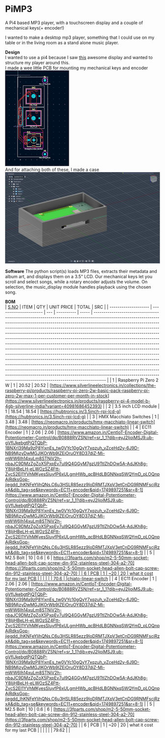 # PiMP3

A Pi4 based MP3 player, with a touchscreen display and a couple of mechanical keys(+ encoder!)<br>

I wanted to make a desktop mp3 player, something that I could use on my table or in the living room as a stand alone music player.

**Design**<br>
I wanted to use a pi4 because I saw [this](https://www.waveshare.com/3.5inch-rpi-lcd-g.htm) awesome display and wanted to structure my player around this.<br>
I made a wee little PCB for mounting my mechanical keys and encoder<br>
![img](Assets/PCB.png)<br>
And for attaching both of these, I made a case<br>
![img](Assets/CASE.png)<br>

**Software**
The python script(s) loads MP3 files, extracts their metadata and album art, and displays them on a 3.5" LCD. Our mechanical keys let you scroll and select songs, while a rotary encoder adjusts the volume. On selection, the music_display module handles playback using the chosen song.

**BOM**<Br>
| [S.NO](http://s.no/) | ITEM                   | QTY | UNIT PRICE | TOTAL | SRC                                                                                                                                                                                                                                                                                                                                                                                                                                                                                                                                                                                                                                                                                                                                                                                                                                                                                                                                                                                                                                                          |
| -------------------- | ---------------------- | --- | ---------- | ----- | ------------------------------------------------------------------------------------------------------------------------------------------------------------------------------------------------------------------------------------------------------------------------------------------------------------------------------------------------------------------------------------------------------------------------------------------------------------------------------------------------------------------------------------------------------------------------------------------------------------------------------------------------------------------------------------------------------------------------------------------------------------------------------------------------------------------------------------------------------------------------------------------------------------------------------------------------------------------------------------------------------------------------------------------------------------ |
| 1                    | Raspberry Pi Zero 2 W  | 1   | 20.52      | 20.52 | [https://www.silverlineelectronics.in/collections/the-raspberry-pi/products/raspberry-pi-zero-2w-basic-pack-raspberry-pi-zero-2w-max-1-per-customer-per-month-in-stock](https://www.silverlineelectronics.in/products/raspberry-pi-4-model-b-4gb-silverline-india?variant=40981686452393)                                                                                                                                                                                                                                                                                                                                                                                                                                                                                                                                                                                                                                                                                                                                                                    |
| 2                    | 3.5 inch LCD module    | 1   | 18.54      | 18.54 | [https://hubtronics.in/3.5inch-rpi-lcd-g](https://hubtronics.in/3.5inch-rpi-lcd-g)                                                                                                                                                                                                                                                                                                                                                                                                                                                                                                                                                                                                                                                                                                                                                                                                                                                                                                                                                                           |
| 3                    | HMX Macchiato Switches | 1   | 3.48       | 3.48  | [https://neomacro.in/products/hmx-macchiato-linear-switch](https://neomacro.in/products/hmx-macchiato-linear-switch)                                                                                                                                                                                                                                                                                                                                                                                                                                                                                                                                                                                                                                                                                                                                                                                                                                                                                                                                         |
| 4                    | EC11 Encoder           | 1   | 2.06       | 2.06  | [https://www.amazon.in/CentIoT-Encoder-Digital-Potentiometer-Control/dp/B0888RVZSN/ref=sr_1_1?dib=eyJ2IjoiMSJ9.ub-gVfIJkebgtPjQTQbP-1BNXrl39Ma9zP8YixnEs_tw0VYc10gQvY7xqzuh_vZceHd2y-6J9D-NB9MjzyDwMGJIKOrWb9IZEiOruOY8D37diZ-Mi-mWW6Ih14xuLm8STNjV2h-nbaJC9DMzZgZoX5PxpEv7ul9Q4GGyM7gzU9TtIZhDOw5A-AdJKh8g-Y8ljjHBeLH-eLWOzSZ4Ftt-ZvcS2EI1YVhMKyesSluyfP6xULgmHWb_qcBHdLBGNNxqSWQYmD_pLOQnpAjRdksGop-jiegdd_lhKNFeYlihQNs.C6u3HSLR85ezz9IoDRMTJXpV3etCnDG9RNMFscjRzxA&dib_tag=se&keywords=EC11+encoder&qid=1749897251&sr=8-1](https://www.amazon.in/CentIoT-Encoder-Digital-Potentiometer-Control/dp/B0888RVZSN/ref=sr_1_1?dib=eyJ2IjoiMSJ9.ub-gVfIJkebgtPjQTQbP-1BNXrl39Ma9zP8YixnEs_tw0VYc10gQvY7xqzuh_vZceHd2y-6J9D-NB9MjzyDwMGJIKOrWb9IZEiOruOY8D37diZ-Mi-mWW6Ih14xuLm8STNjV2h-nbaJC9DMzZgZoX5PxpEv7ul9Q4GGyM7gzU9TtIZhDOw5A-AdJKh8g-Y8ljjHBeLH-eLWOzSZ4Ftt-ZvcS2EI1YVhMKyesSluyfP6xULgmHWb_qcBHdLBGNNxqSWQYmD_pLOQnpAjRdksGop-jiegdd_lhKNFeYlihQNs.C6u3HSLR85ezz9IoDRMTJXpV3etCnDG9RNMFscjRzxA&dib_tag=se&keywords=EC11+encoder&qid=1749897251&sr=8-1) |
| 5                    | M2.5 Bolt              | 10  | 0.6        | 6     | [https://3fparts.com/shop/m2-5-50mm-socket-head-allen-bolt-cap-screw-din-912-stainless-steel-304-a2-70](https://3fparts.com/shop/m2-5-50mm-socket-head-allen-bolt-cap-screw-din-912-stainless-steel-304-a2-70)                                                                                                                                                                                                                                                                                                                                                                                                                                                                                                                                                                                                                                                                                                                                                                                                                                               |
| 6                    | PCB                    | 1   | ~20        | 20    | what it cost for my last PCB                                                                                                                                                                                                                                                                                                                                                                                                                                                                                                                                                                                                                                                                                                                                                                                                                                                                                                                                                                                                                                 |
|                      |                        |     |            | 70.6  |                                                                                                                                                                                                                                                                                                                                                                                                                                                                                                                                                                                                                                                                                                                                                                                                                                                                                                                                                                                                                                                              |chiato-linear-switch](https://neomacro.in/products/hmx-macchiato-linear-switch)                                                                                                                                                                                                                                                                                                                                                                                                                                                                                                                                                                                                                                                                                                                                                                                                                                                                                                                                         |
| 4                    | EC11 Encoder           | 1   | 2.06       | 2.06  | [https://www.amazon.in/CentIoT-Encoder-Digital-Potentiometer-Control/dp/B0888RVZSN/ref=sr_1_1?dib=eyJ2IjoiMSJ9.ub-gVfIJkebgtPjQTQbP-1BNXrl39Ma9zP8YixnEs_tw0VYc10gQvY7xqzuh_vZceHd2y-6J9D-NB9MjzyDwMGJIKOrWb9IZEiOruOY8D37diZ-Mi-mWW6Ih14xuLm8STNjV2h-nbaJC9DMzZgZoX5PxpEv7ul9Q4GGyM7gzU9TtIZhDOw5A-AdJKh8g-Y8ljjHBeLH-eLWOzSZ4Ftt-ZvcS2EI1YVhMKyesSluyfP6xULgmHWb_qcBHdLBGNNxqSWQYmD_pLOQnpAjRdksGop-jiegdd_lhKNFeYlihQNs.C6u3HSLR85ezz9IoDRMTJXpV3etCnDG9RNMFscjRzxA&dib_tag=se&keywords=EC11+encoder&qid=1749897251&sr=8-1](https://www.amazon.in/CentIoT-Encoder-Digital-Potentiometer-Control/dp/B0888RVZSN/ref=sr_1_1?dib=eyJ2IjoiMSJ9.ub-gVfIJkebgtPjQTQbP-1BNXrl39Ma9zP8YixnEs_tw0VYc10gQvY7xqzuh_vZceHd2y-6J9D-NB9MjzyDwMGJIKOrWb9IZEiOruOY8D37diZ-Mi-mWW6Ih14xuLm8STNjV2h-nbaJC9DMzZgZoX5PxpEv7ul9Q4GGyM7gzU9TtIZhDOw5A-AdJKh8g-Y8ljjHBeLH-eLWOzSZ4Ftt-ZvcS2EI1YVhMKyesSluyfP6xULgmHWb_qcBHdLBGNNxqSWQYmD_pLOQnpAjRdksGop-jiegdd_lhKNFeYlihQNs.C6u3HSLR85ezz9IoDRMTJXpV3etCnDG9RNMFscjRzxA&dib_tag=se&keywords=EC11+encoder&qid=1749897251&sr=8-1) |
| 5                    | M2.5 Bolt              | 10  | 0.6        | 6     | [https://3fparts.com/shop/m2-5-50mm-socket-head-allen-bolt-cap-screw-din-912-stainless-steel-304-a2-70](https://3fparts.com/shop/m2-5-50mm-socket-head-allen-bolt-cap-screw-din-912-stainless-steel-304-a2-70)                                                                                                                                                                                                                                                                                                                                                                                                                                                                                                                                                                                                                                                                                                                                                                                                                                               |
| 6                    | PCB                    | 1   | ~20        | 20    | what it cost for my last PCB                                                                                                                                                                                                                                                                                                                                                                                                                                                                                                                                                                                                                                                                                                                                                                                                                                                                                                                                                                                                                                 |
|                      |                        |     |            | 79.62 |                                                                                                                                                                                                                                                                                                                                                                                                                                                                                                                                                                                                                                                                                                                                                                                                                                                                                                                                                                                                                                                              |
